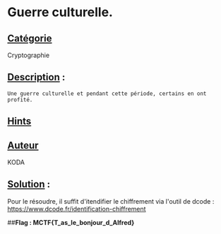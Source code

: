 # **Guerre culturelle**.
## <u>**Catégorie**</u>

Cryptographie

## <u>**Description**</u> :

```
Une guerre culturelle et pendant cette période, certains en ont profité.

```

## <u>Hints</u> 

## <u>Auteur</u> 

KODA

## <u>Solution</u> :

Pour le résoudre, il suffit d'itendifier le chiffrement via l'outil de dcode : https://www.dcode.fr/identification-chiffrement

##**Flag : MCTF{T_as_le_bonjour_d_Alfred}**
